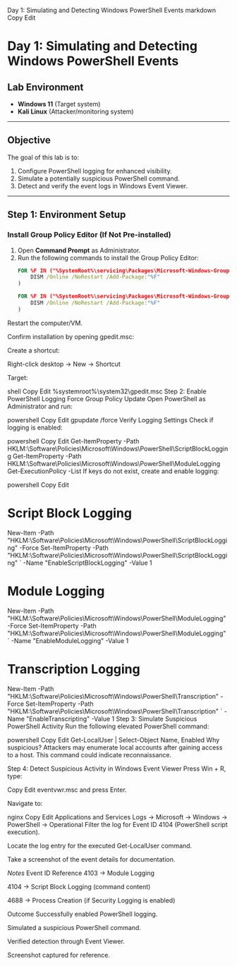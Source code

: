Day 1: Simulating and Detecting Windows PowerShell Events
markdown
Copy
Edit
# Day 1: Simulating and Detecting Windows PowerShell Events

## Lab Environment
- **Windows 11** (Target system)
- **Kali Linux** (Attacker/monitoring system)

---

## Objective
The goal of this lab is to:
1. Configure PowerShell logging for enhanced visibility.
2. Simulate a potentially suspicious PowerShell command.
3. Detect and verify the event logs in Windows Event Viewer.

---

## Step 1: Environment Setup

### Install Group Policy Editor (If Not Pre-installed)
1. Open **Command Prompt** as Administrator.
2. Run the following commands to install the Group Policy Editor:
   ```cmd
   FOR %F IN ("%SystemRoot%\servicing\Packages\Microsoft-Windows-GroupPolicy-ClientTools-Package~*.mum") DO (
       DISM /Online /NoRestart /Add-Package:"%F"
   )

   FOR %F IN ("%SystemRoot%\servicing\Packages\Microsoft-Windows-GroupPolicy-ClientExtensions-Package~*.mum") DO (
       DISM /Online /NoRestart /Add-Package:"%F"
   )
Restart the computer/VM.

Confirm installation by opening gpedit.msc:

Create a shortcut:

Right-click desktop → New → Shortcut

Target:

shell
Copy
Edit
%systemroot%\system32\gpedit.msc
Step 2: Enable PowerShell Logging
Force Group Policy Update
Open PowerShell as Administrator and run:

powershell
Copy
Edit
gpupdate /force
Verify Logging Settings
Check if logging is enabled:

powershell
Copy
Edit
Get-ItemProperty -Path HKLM:\Software\Policies\Microsoft\Windows\PowerShell\ScriptBlockLogging
Get-ItemProperty -Path HKLM:\Software\Policies\Microsoft\Windows\PowerShell\ModuleLogging
Get-ExecutionPolicy -List
If keys do not exist, create and enable logging:

powershell
Copy
Edit
# Script Block Logging
New-Item -Path "HKLM:\Software\Policies\Microsoft\Windows\PowerShell\ScriptBlockLogging" -Force
Set-ItemProperty -Path "HKLM:\Software\Policies\Microsoft\Windows\PowerShell\ScriptBlockLogging" `
    -Name "EnableScriptBlockLogging" -Value 1

# Module Logging
New-Item -Path "HKLM:\Software\Policies\Microsoft\Windows\PowerShell\ModuleLogging" -Force
Set-ItemProperty -Path "HKLM:\Software\Policies\Microsoft\Windows\PowerShell\ModuleLogging" `
    -Name "EnableModuleLogging" -Value 1

# Transcription Logging
New-Item -Path "HKLM:\Software\Policies\Microsoft\Windows\PowerShell\Transcription" -Force
Set-ItemProperty -Path "HKLM:\Software\Policies\Microsoft\Windows\PowerShell\Transcription" `
    -Name "EnableTranscripting" -Value 1
Step 3: Simulate Suspicious PowerShell Activity
Run the following elevated PowerShell command:

powershell
Copy
Edit
Get-LocalUser | Select-Object Name, Enabled
Why suspicious?
Attackers may enumerate local accounts after gaining access to a host. This command could indicate reconnaissance.

Step 4: Detect Suspicious Activity in Windows Event Viewer
Press Win + R, type:

Copy
Edit
eventvwr.msc
and press Enter.

Navigate to:

nginx
Copy
Edit
Applications and Services Logs → Microsoft → Windows → PowerShell → Operational
Filter the log for Event ID 4104 (PowerShell script execution).

Locate the log entry for the executed Get-LocalUser command.

Take a screenshot of the event details for documentation.

*Notes*
Event ID Reference
4103 → Module Logging

4104 → Script Block Logging (command content)

4688 → Process Creation (if Security Logging is enabled)

Outcome
Successfully enabled PowerShell logging.

Simulated a suspicious PowerShell command.

Verified detection through Event Viewer.

Screenshot captured for reference.
